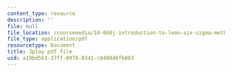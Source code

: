 ```yaml
---
content_type: resource
description: ''
file: null
file_location: /coursemedia/16-660j-introduction-to-lean-six-sigma-methods-january-iap-2012/a19bd56337ff09780341c0488d6fb083_hQRfikgHzdg.pdf
file_type: application/pdf
resourcetype: Document
title: 3play pdf file
uid: a19bd563-37ff-0978-0341-c0488d6fb083
---
```

